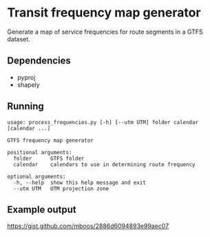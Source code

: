 # Transit frequency map generator

Generate a map of service frequencies for route segments in a GTFS dataset.

## Dependencies

* pyproj
* shapely

## Running

```
usage: process_frequencies.py [-h] [--utm UTM] folder calendar [calendar ...]

GTFS frequency map generator

positional arguments:
  folder      GTFS folder
  calendar    calendars to use in determining route frequency

optional arguments:
  -h, --help  show this help message and exit
  --utm UTM   UTM projection zone
```
## Example output

https://gist.github.com/mboos/2886d6094893e99aec07
